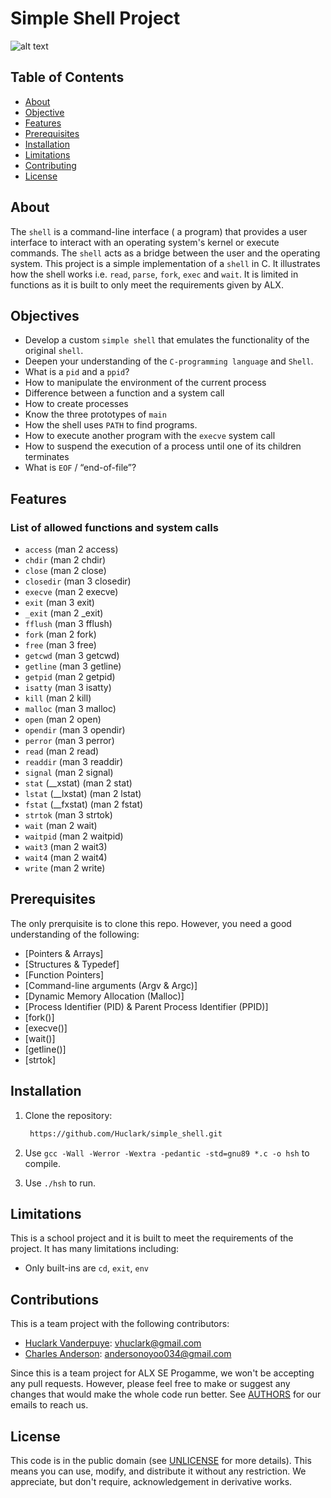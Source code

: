 # Simple Shell Project
![alt text](https://s3.amazonaws.com/intranet-projects-files/holbertonschool-low_level_programming/235/shell.jpeg)

## Table of Contents
- [About](#about)
- [Objective](#objective)
- [Features](#features)
- [Prerequisites](#prerequisites)
- [Installation](#installation)
- [Limitations](#limitations)
- [Contributing](#contributing)
- [License](#license)

## About
The `shell` is a command-line interface ( a program) that provides a user interface to interact with an operating system's kernel or execute commands. The `shell` acts as a bridge between the user and the operating system.
This project is a simple implementation of a `shell` in C. It illustrates how the shell works i.e. `read`, `parse`, `fork`, `exec` and `wait`. It is limited in functions as it is built to only meet the requirements given by ALX.

## Objectives
- Develop a custom `simple shell` that emulates the functionality
of the original `shell`.
- Deepen your understanding of the `C-programming language` and `Shell`.
- What is a `pid` and a `ppid`?
- How to manipulate the environment of the current process
- Difference between a function and a system call
- How to create processes
- Know the three prototypes of `main`
- How the shell uses `PATH` to find programs.
- How to execute another program with the `execve` system call
- How to suspend the execution of a process until one of its children terminates
- What is `EOF` / “end-of-file”?

## Features
### List of allowed functions and system calls
- `access` (man 2 access)
- `chdir` (man 2 chdir)
- `close` (man 2 close)
- `closedir` (man 3 closedir)
- `execve` (man 2 execve)
- `exit` (man 3 exit)
- `_exit` (man 2 _exit)
- `fflush` (man 3 fflush)
- `fork` (man 2 fork)
- `free` (man 3 free)
- `getcwd` (man 3 getcwd)
- `getline` (man 3 getline)
- `getpid` (man 2 getpid)
- `isatty` (man 3 isatty)
- `kill` (man 2 kill)
- `malloc` (man 3 malloc)
- `open` (man 2 open)
- `opendir` (man 3 opendir)
- `perror` (man 3 perror)
- `read` (man 2 read)
- `readdir` (man 3 readdir)
- `signal` (man 2 signal)
- `stat` (__xstat) (man 2 stat)
- `lstat` (__lxstat) (man 2 lstat)
- `fstat` (__fxstat) (man 2 fstat)
- `strtok` (man 3 strtok)
- `wait` (man 2 wait)
- `waitpid` (man 2 waitpid)
- `wait3` (man 2 wait3)
- `wait4` (man 2 wait4)
- `write` (man 2 write)

## Prerequisites
The only prerquisite is to clone this repo. However, you need a good understanding of the following:
- [Pointers & Arrays]
- [Structures & Typedef]
- [Function Pointers]
- [Command-line arguments (Argv & Argc)]
- [Dynamic Memory Allocation (Malloc)]
- [Process Identifier (PID) & Parent Process Identifier (PPID)]
- [fork()]
- [execve()]
- [wait()]
- [getline()]
- [strtok]

## Installation
1. Clone the repository:

   ```bash
	https://github.com/Huclark/simple_shell.git

2. Use `gcc -Wall -Werror -Wextra -pedantic -std=gnu89 *.c -o hsh` to compile.

3. Use `./hsh` to run.


## Limitations
This is a school project and it is built to meet the requirements of the project. It has many limitations including:
- Only built-ins are `cd`, `exit`, `env`

## Contributions
This is a team project with the following contributors:
  - [Huclark Vanderpuye](https://github.com/Huclark): vhuclark@gmail.com <br/>
  - [Charles Anderson](https://github.com/Charles130-Anderson): andersonoyoo034@gmail.com

Since this is a team project for ALX SE Progamme, we won't be accepting any pull requests. However, please feel free to make or suggest any changes that would make the whole code run better. See [AUTHORS](AUTHORS) for our emails to reach us.

## License
This code is in the public domain (see [UNLICENSE](UNLICENSE) for more details). This means you can use, modify, and distribute it without any restriction. We appreciate, but don't require, acknowledgement in derivative works.